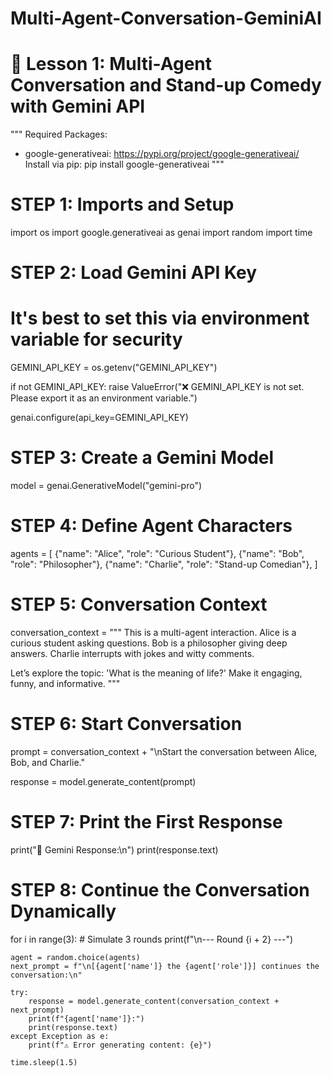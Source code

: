 # Multi-Agent-Conversation-GeminiAI

# 📘 Lesson 1: Multi-Agent Conversation and Stand-up Comedy with Gemini API

"""
Required Packages:
- google-generativeai: https://pypi.org/project/google-generativeai/
Install via pip:
    pip install google-generativeai
"""

# STEP 1: Imports and Setup
import os
import google.generativeai as genai
import random
import time

# STEP 2: Load Gemini API Key
# It's best to set this via environment variable for security
GEMINI_API_KEY = os.getenv("GEMINI_API_KEY")

if not GEMINI_API_KEY:
    raise ValueError("❌ GEMINI_API_KEY is not set. Please export it as an environment variable.")

genai.configure(api_key=GEMINI_API_KEY)

# STEP 3: Create a Gemini Model
model = genai.GenerativeModel("gemini-pro")

# STEP 4: Define Agent Characters
agents = [
    {"name": "Alice", "role": "Curious Student"},
    {"name": "Bob", "role": "Philosopher"},
    {"name": "Charlie", "role": "Stand-up Comedian"},
]

# STEP 5: Conversation Context
conversation_context = """
This is a multi-agent interaction. Alice is a curious student asking questions.
Bob is a philosopher giving deep answers. Charlie interrupts with jokes and witty comments.

Let’s explore the topic: 'What is the meaning of life?'
Make it engaging, funny, and informative.
"""

# STEP 6: Start Conversation
prompt = conversation_context + "\nStart the conversation between Alice, Bob, and Charlie."

response = model.generate_content(prompt)

# STEP 7: Print the First Response
print("🧠 Gemini Response:\n")
print(response.text)

# STEP 8: Continue the Conversation Dynamically
for i in range(3):  # Simulate 3 rounds
    print(f"\n--- Round {i + 2} ---")
    
    agent = random.choice(agents)
    next_prompt = f"\n[{agent['name']} the {agent['role']}] continues the conversation:\n"

    try:
        response = model.generate_content(conversation_context + next_prompt)
        print(f"{agent['name']}:")
        print(response.text)
    except Exception as e:
        print(f"⚠️ Error generating content: {e}")
    
    time.sleep(1.5)
